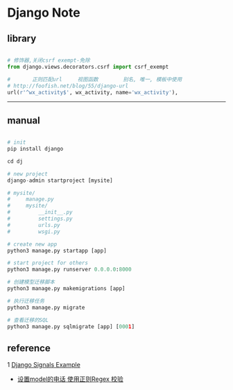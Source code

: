 Django Note
===========

library
-------

``` python

# 修饰器,关闭csrf exempt-免除
from django.views.decorators.csrf import csrf_exempt

#       正则匹配url     视图函数        别名, 唯一, 模板中使用
# http://foofish.net/blog/55/django-url
url(r'^wx_activity$', wx_activity, name='wx_activity'),

```

---

manual
------

``` python

# init
pip install django

cd dj

# new project
django-admin startproject [mysite]

# mysite/
#     manage.py
#     mysite/
#         __init__.py
#         settings.py
#         urls.py
#         wsgi.py

# create new app
python3 manage.py startapp [app]

# start project for others
python3 manage.py runserver 0.0.0.0:8000

# 创建模型迁移脚本
python3 manage.py makemigrations [app]

# 执行迁移任务
python3 manage.py migrate

# 查看迁移的SQL
python3 manage.py sqlmigrate [app] [0001]

```

reference
---------

1 [Django Signals Example](http://www.koopman.me/2015/01/django-signals-example/)
- [设置model的电话 使用正则Regex 校验](http://stackoverflow.com/questions/19130942/whats-the-best-way-to-store-phone-number-in-django-models)
